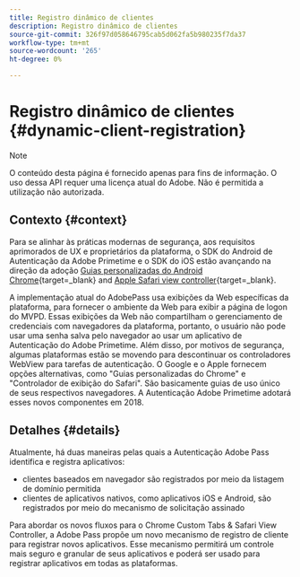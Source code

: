 ```yaml
---
title: Registro dinâmico de clientes
description: Registro dinâmico de clientes
source-git-commit: 326f97d058646795cab5d062fa5b980235f7da37
workflow-type: tm+mt
source-wordcount: '265'
ht-degree: 0%

---
```



# Registro dinâmico de clientes {#dynamic-client-registration}

>[!NOTE]
>
>O conteúdo desta página é fornecido apenas para fins de informação. O uso dessa API requer uma licença atual do Adobe. Não é permitida a utilização não autorizada.

## Contexto {#context}

Para se alinhar às práticas modernas de segurança, aos requisitos aprimorados de UX e proprietários da plataforma, o SDK do Android de Autenticação da Adobe Primetime e o SDK do iOS estão avançando na direção da adoção [Guias personalizadas do Android Chrome](https://developer.chrome.com/multidevice/android/customtabs){target=_blank} and [Apple Safari view controller](https://developer.apple.com/documentation/safariservices/sfsafariviewcontroller){target=_blank}.

A implementação atual do AdobePass usa exibições da Web específicas da plataforma, para fornecer o ambiente da Web para exibir a página de logon do MVPD. Essas exibições da Web não compartilham o gerenciamento de credenciais com navegadores da plataforma, portanto, o usuário não pode usar uma senha salva pelo navegador ao usar um aplicativo de Autenticação do Adobe Primetime. Além disso, por motivos de segurança, algumas plataformas estão se movendo para descontinuar os controladores WebView para tarefas de autenticação. O Google e o Apple fornecem opções alternativas, como &quot;Guias personalizadas do Chrome&quot; e &quot;Controlador de exibição do Safari&quot;. São basicamente guias de uso único de seus respectivos navegadores. A Autenticação Adobe Primetime adotará esses novos componentes em 2018.

## Detalhes {#details}

Atualmente, há duas maneiras pelas quais a Autenticação Adobe Pass identifica e registra aplicativos:

* clientes baseados em navegador são registrados por meio da listagem de domínio permitida
* clientes de aplicativos nativos, como aplicativos iOS e Android, são registrados por meio do mecanismo de solicitação assinado

Para abordar os novos fluxos para o Chrome Custom Tabs &amp; Safari View Controller, a Adobe Pass propõe um novo mecanismo de registro de cliente para registrar novos aplicativos. Esse mecanismo permitirá um controle mais seguro e granular de seus aplicativos e poderá ser usado para registrar aplicativos em todas as plataformas.

<!--
## Related Information

- [Dynamic Client Registration API](/help/authentication/dynamic-client-registration-api.md)
- [Dynamic Client Registration Management](/help/authentication/dynamic-client-registration-management.md)
-->